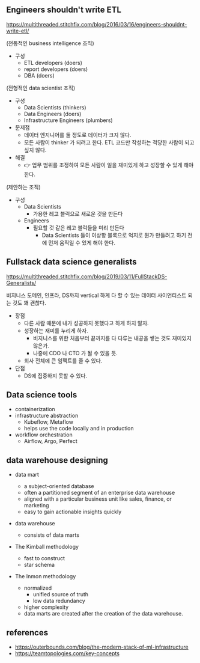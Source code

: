 ## Engineers shouldn't write ETL

https://multithreaded.stitchfix.com/blog/2016/03/16/engineers-shouldnt-write-etl/

(전통적인 business intelligence 조직)

- 구성
  - ETL developers (doers)
  - report developers (doers)
  - DBA (doers)

(전형적인 data scientist 조직)

- 구성
  - Data Scientists (thinkers)
  - Data Engineers (doers)
  - Infrastructure Engineers (plumbers)
- 문제점
  - 데이터 엔지니어를 둘 정도로 데이터가 크지 않다.
  - 모든 사람이 thinker 가 되려고 한다. ETL 코드만 작성하는 적당한 사람이 되고 싶지 않다.
- 해결
  - 👉 업무 범위를 조정하여 모든 사람이 일을 재미있게 하고 성장할 수 있게 해야 한다.

(제안하는 조직)

- 구성
  - Data Scientists
    - 가용한 레고 블럭으로 새로운 것을 만든다
  - Engineers
    - 필요할 것 같은 레고 블럭들을 미리 만든다
      - Data Scientists 들이 이상항 블록으로 억지로 뭔가 만들려고 하기 전에 먼저 움직일 수 있게 해야 한다.

## Fullstack data science generalists

https://multithreaded.stitchfix.com/blog/2019/03/11/FullStackDS-Generalists/

비지니스 도메인, 인프라, DS까지 vertical 하게 다 할 수 있는 데이터 사이언티스트 되는 것도 꽤 괜찮다.

- 장점
  - 다른 사람 때문에 내가 성공하지 못했다고 하게 하지 말자.
  - 성장하는 재미를 누리게 하자.
    - 비지니스를 위한 처음부터 끝까지를 다 다루는 내공을 쌓는 것도 재미있지 않은가.
    - 나중에 CDO 나 CTO 가 될 수 있을 듯.
  - 회사 전체에 큰 임팩트를 줄 수 있다.
- 단점
  - DS에 집중하지 못할 수 있다.

## Data science tools

- containerization
- infrastructure abstraction
  - Kubeflow, Metaflow
  - helps use the code locally and in production
- workflow orchestration
  - Airflow, Argo, Perfect

## data warehouse designing

- data mart
  - a subject-oriented database
  - often a partitioned segment of an enterprise data warehouse
  - aligned with a particular business unit like sales, finance, or marketing
  - easy to gain actionable insights quickly
- data warehouse
  - consists of data marts

- The Kimball methodology
  - fast to construct
  - star schema
- The Inmon methodology
  - normalized
    - unified source of truth
    - low data redundancy
  - higher complexity
  - data marts are created after the creation of the data warehouse.

## references

- https://outerbounds.com/blog/the-modern-stack-of-ml-infrastructure
- https://teamtopologies.com/key-concepts

